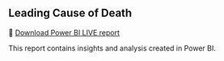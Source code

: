 ## Leading Cause of Death

🔗 [Download Power BI LIVE report](https://app.powerbi.com/view?r=eyJrIjoiNjk4ZjM0ZTQtNGVjYi00ZTU3LTg5OTktNDBhNzhmZmU0Y2E3IiwidCI6ImM2ZTU0OWIzLTVmNDUtNDAzMi1hYWU5LWQ0MjQ0ZGM1YjJjNCJ9)

This report contains insights and analysis created in Power BI.

